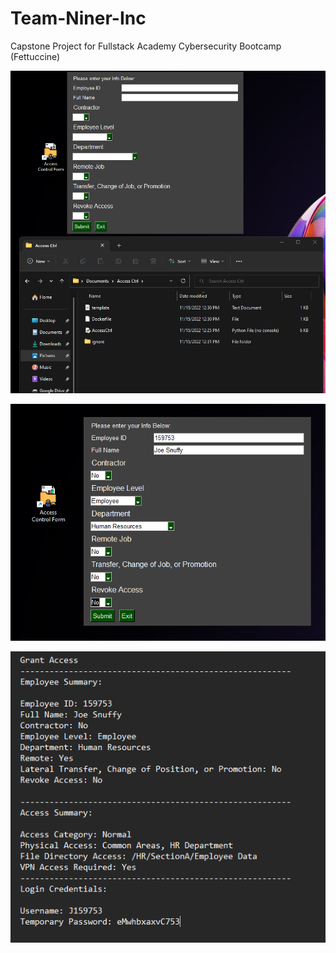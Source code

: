 # Team-Niner-Inc
Capstone Project for Fullstack Academy Cybersecurity Bootcamp (Fettuccine)

![alt text](https://github.com/njnelso/Team-Niner-Inc/blob/main/Pic1.png?raw=true)

![alt text](https://github.com/njnelso/Team-Niner-Inc/blob/main/Pic2.png?raw=true)

![alt text](https://github.com/njnelso/Team-Niner-Inc/blob/main/Pic5.png?raw=true)
